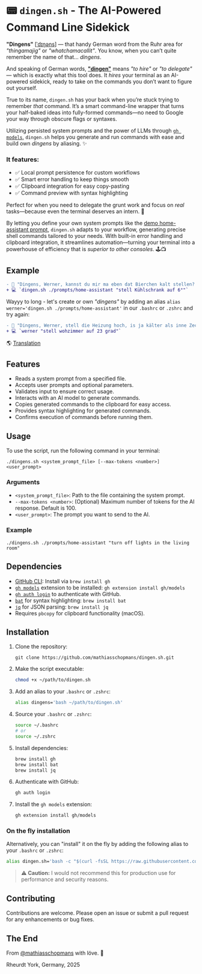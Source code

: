# 📟 `dingen.sh` - The AI-Powered Command Line Sidekick

**"Dingens"** [[ˈdɪŋəns](https://de.wiktionary.org/wiki/Dingens)] — that handy German word from the Ruhr area for _"thingamajig"_ or _"whatchamacallit"_. You know, when you can’t quite remember the name of that... _dingens_.

And speaking of German words, [**"dingen"**](https://de.wiktionary.org/wiki/dingen) means _"to hire"_ or _"to delegate"_ — which is exactly what this tool does. It _hires_ your terminal as an AI-powered sidekick, ready to take on the commands you don’t want to figure out yourself.

True to its name, `dingen.sh` has your back when you’re stuck trying to remember _that_ command. It’s a smart command-line wrapper that turns your half-baked ideas into fully-formed commands—no need to Google your way through obscure flags or syntaxes.

Utilizing persisted system prompts and the power of LLMs through [`gh models`](https://github.com/github/gh-models), `dingen.sh` helps you generate and run commands with ease and build own _dingens_ by aliasing. ✨

### It features:

- ✅ Local prompt persistence for custom workflows
- ✅ Smart error handling to keep things smooth
- ✅ Clipboard integration for easy copy-pasting
- ✅ Command preview with syntax highlighting

Perfect for when you need to delegate the grunt work and focus on _real_ tasks—because even the terminal deserves an intern. 💼

By letting you define your own system prompts like the [demo home-assistant prompt](./prompts/home-assistant), `dingen.sh` adapts to your workflow, generating precise shell commands tailored to your needs. With built-in error handling and clipboard integration, it streamlines automation—turning your terminal into a powerhouse of efficiency that is _superior to other consoles_. 🕹️📺

## Example

```diff
- 💭 "Dingens, Werner, kannst du mir ma eben dat Bierchen kalt stellen? 🍻"
+ 💻 `dingen.sh ./prompts/home-assistant "stell Kühlschrank auf 6°"`
```

Wayyy to long - let's create or own _"dingens"_ by adding an alias `alias werner='dingen.sh ./prompts/home-assistant'` in our `.bashrc` or `.zshrc` and try again:

```diff
- 💭 "Dingens, Werner, stell die Heizung hoch, is ja kälter als inne Zeche hier!"
+ 💻 `werner "stell wohzimmer auf 23 grad"`
```

🌎 [Translation](https://chatgpt.com/share/67bc15f5-1e88-8011-b0ed-b856aee5568d)

## Features

- Reads a system prompt from a specified file.
- Accepts user prompts and optional parameters.
- Validates input to ensure correct usage.
- Interacts with an AI model to generate commands.
- Copies generated commands to the clipboard for easy access.
- Provides syntax highlighting for generated commands.
- Confirms execution of commands before running them.

## Usage

To use the script, run the following command in your terminal:

```
./dingens.sh <system_prompt_file> [--max-tokens <number>] <user_prompt>
```

### Arguments

- `<system_prompt_file>`: Path to the file containing the system prompt.
- `--max-tokens <number>`: (Optional) Maximum number of tokens for the AI response. Default is 100.
- `<user_prompt>`: The prompt you want to send to the AI.

### Example

```
./dingens.sh ./prompts/home-assistant "turn off lights in the living room"
```

## Dependencies

- [GitHub CLI](https://cli.github.com/): Install via `brew install gh`
- [`gh models`](https://github.com/github/gh-models) extension to be installed: `gh extension install gh/models`
- [`gh auth login`](https://cli.github.com/manual/gh_auth_login) to authenticate with GitHub.
- [`bat`](https://github.com/sharkdp/bat) for syntax highlighting: `brew install bat`
- [`jq`](https://stedolan.github.io/jq/) for JSON parsing: `brew install jq`
- Requires `pbcopy` for clipboard functionality (macOS).

## Installation

1. Clone the repository:
   ```
   git clone https://github.com/mathiasschopmans/dingen.sh.git
   ```
2. Make the script executable:
   ```bash
   chmod +x ~/path/to/dingen.sh
   ```
3. Add an alias to your `.bashrc` or `.zshrc`:
   ```bash
   alias dingens='bash ~/path/to/dingen.sh'
   ```
4. Source your `.bashrc` or `.zshrc`:
   ```bash
   source ~/.bashrc
   # or
   source ~/.zshrc
   ```
5. Install dependencies:
   ```bash
   brew install gh
   brew install bat
   brew install jq
   ```
6. Authenticate with GitHub:
   ```bash
   gh auth login
   ```
7. Install the `gh models` extension:
   ```bash
   gh extension install gh/models
   ```

### On the fly installation

Alternatively, you can "install" it on the fly by adding the following alias to your `.bashrc` or `.zshrc`:

```bash
alias dingen.sh='bash -c "$(curl -fsSL https://raw.githubusercontent.com/mathiasschopmans/dingen.sh/main/dingens.sh)"'
```

> **⚠️ Caution:** I would not recommend this for production use for performance and security reasons.

## Contributing

Contributions are welcome. Please open an issue or submit a pull request for any enhancements or bug fixes.

## The End

From [@mathiasschopmans](https://github.com/mathiasschopmans) with löve. 💌

Rheurdt York, Germany, 2025
